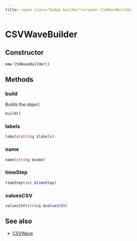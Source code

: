 ```yaml
---
title: <span class="badge builder"></span> CSVWaveBuilder
---
```

# <span class="badge builder"></span> CSVWaveBuilder

## Constructor

```php
new CSVWaveBuilder()
```
## Methods

### <span class="badge object-method"></span> build

Builds the object.

```php
build()
```

### <span class="badge object-method"></span> labels

```php
labels(string $labels)
```

### <span class="badge object-method"></span> name

```php
name(string $name)
```

### <span class="badge object-method"></span> timeStep

```php
timeStep(int $timeStep)
```

### <span class="badge object-method"></span> valuesCSV

```php
valuesCSV(string $valuesCSV)
```

## See also

 * <span class="badge object-type-class"></span> [CSVWave](./object-CSVWave.md)
